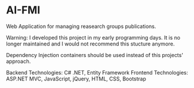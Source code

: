 # AI-FMI

Web Application for managing reasearch groups publications.

Warning: I developed this project in my early programming days. It is no longer maintained and I would not recommend this stucture anymore.

Dependency Injection containers should be used instead of this projects' approach.

Backend Technologies: C# .NET, Entity Framework
Frontend Technologies: ASP.NET MVC, JavaScript, jQuery, HTML, CSS, Bootstrap
